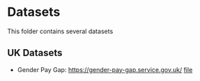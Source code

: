 # Datasets 

This folder contains several datasets 

## UK Datasets

- Gender Pay Gap: https://gender-pay-gap.service.gov.uk/ [file](uk/UK%20Gender%20Pay%20Gap%20Data%20-%202020%20to%202021.csv)